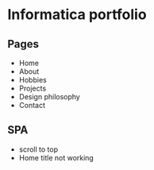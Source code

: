 # Informatica portfolio

## Pages

- Home
- About
- Hobbies
- Projects
- Design philosophy
- Contact

## SPA

- scroll to top
- Home title not working
